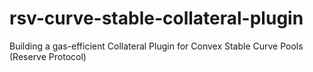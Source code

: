 # rsv-curve-stable-collateral-plugin
Building a gas-efficient Collateral Plugin for Convex Stable Curve Pools (Reserve Protocol)
